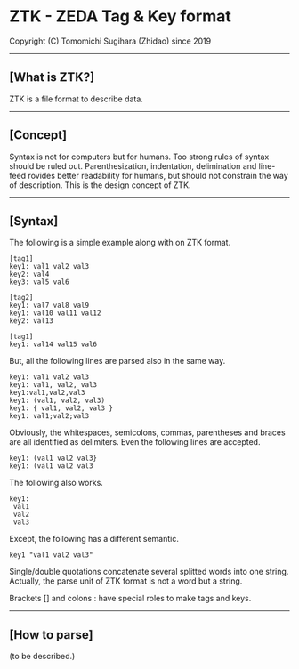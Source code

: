 ZTK - ZEDA Tag & Key format
=================================================================
Copyright (C) Tomomichi Sugihara (Zhidao) since 2019

-----------------------------------------------------------------
## [What is ZTK?]

ZTK is a file format to describe data.

-----------------------------------------------------------------
## [Concept]

Syntax is not for computers but for humans. Too strong rules of
syntax should be ruled out. Parenthesization, indentation,
delimination and line-feed rovides better readability for humans,
but should not constrain the way of description. This is the
design concept of ZTK.

-----------------------------------------------------------------
## [Syntax]

The following is a simple example along with on ZTK format.

```
[tag1]
key1: val1 val2 val3
key2: val4
key3: val5 val6

[tag2]
key1: val7 val8 val9
key1: val10 val11 val12
key2: val13

[tag1]
key1: val14 val15 val6
```

But, all the following lines are parsed also in the same way.

```
key1: val1 val2 val3
key1: val1, val2, val3
key1:val1,val2,val3
key1: (val1, val2, val3)
key1: { val1, val2, val3 }
key1: val1;val2;val3
```

Obviously, the whitespaces, semicolons, commas, parentheses
and braces are all identified as delimiters. Even the following
lines are accepted.

```
key1: (val1 val2 val3}
key1: (val1 val2 val3
```

The following also works.

```
key1:
 val1
 val2
 val3
```

Except, the following has a different semantic.

```
key1 "val1 val2 val3"
```

Single/double quotations concatenate several splitted words into
one string. Actually, the parse unit of ZTK format is not a word
but a string.

Brackets [] and colons : have special roles to make tags and keys.

-----------------------------------------------------------------
## [How to parse]

(to be described.)
